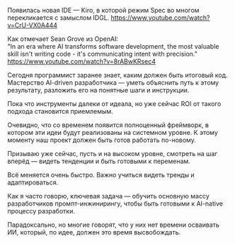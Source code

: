 Появилась новая IDE — Kiro, в которой режим Spec во многом перекликается с замыслом IDGL. https://www.youtube.com/watch?v=CrU-VX0A444
 
Как отмечает Sean Grove из OpenAI:  
"In an era where AI transforms software development, the most valuable skill isn't writing code - it's communicating intent with precision." 
https://www.youtube.com/watch?v=8rABwKRsec4

Сегодня программист заранее знает, каким должен быть итоговый код. Мастерство AI-driven разработчика — уметь объяснить путь к этому результату, разложить его на понятные шаги и инструкции.
 
Пока что инструменты далеки от идеала, но уже сейчас ROI от такого подхода становится приемлемым.
 
Очевидно, что со временем появится полноценный фреймворк, в котором эти идеи будут реализованы на системном уровне. К этому моменту наш проект должен быть готов работать по-новому.
 
Призываю уже сейчас, пусть и на высоком уровне, смотреть на шаг вперёд — видеть тенденции и быть готовыми к переменам.
 
Всё меняется очень быстро. Важно учиться видеть тренды и адаптироваться.
 
Как я часто говорю, ключевая задача — обучить основную массу разработчиков промпт-инжинирингу, чтобы быть готовыми к AI-native процессу разработки.
 
Парадоксально, но многие говорят, что у них нет времени осваивать ИИ, который, по идее, должен это время высвобождать.